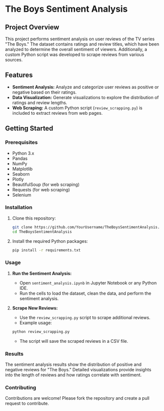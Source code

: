 # The Boys Sentiment Analysis

## Project Overview
This project performs sentiment analysis on user reviews of the TV series "The Boys." The dataset contains ratings and review titles, which have been analyzed to determine the overall sentiment of viewers. Additionally, a custom Python script was developed to scrape reviews from various sources.

## Features
- **Sentiment Analysis:** Analyze and categorize user reviews as positive or negative based on their ratings.
- **Data Visualization:** Generate visualizations to explore the distribution of ratings and review lengths.
- **Web Scraping:** A custom Python script (`review_scrapping.py`) is included to extract reviews from web pages.

## Getting Started

### Prerequisites
- Python 3.x
- Pandas
- NumPy
- Matplotlib
- Seaborn
- Plotly
- BeautifulSoup (for web scraping)
- Requests (for web scraping)
- Selenium

### Installation
1. Clone this repository:
    ```bash
    git clone https://github.com/YourUsername/TheBoysSentimentAnalysis.git
    cd TheBoysSentimentAnalysis
    ```
2. Install the required Python packages:
    ```bash
    pip install -r requirements.txt
    ```

### Usage
1. **Run the Sentiment Analysis:**
    - Open `sentiment_analysis.ipynb` in Jupyter Notebook or any Python IDE.
    - Run the cells to load the dataset, clean the data, and perform the sentiment analysis.

2. **Scrape New Reviews:**
    - Use the `review_scrapping.py` script to scrape additional reviews.
    - Example usage:
    ```bash
    python review_scrapping.py
    ```
    - The script will save the scraped reviews in a CSV file.

### Results
The sentiment analysis results show the distribution of positive and negative reviews for "The Boys." Detailed visualizations provide insights into the length of reviews and how ratings correlate with sentiment.

### Contributing
Contributions are welcome! Please fork the repository and create a pull request to contribute.

